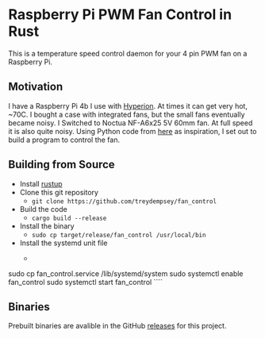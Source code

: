 # Raspberry Pi PWM Fan Control in Rust

This is a temperature speed control daemon for your 4 pin PWM fan on a Raspberry Pi.

## Motivation

I have a Raspberry Pi 4b I use with [Hyperion](https://hyperion-project.org/forum/).
At times it can get very hot, ~70C. I bought a case with integrated fans, but the small
fans eventually became noisy. I Switched to Noctua NF-A6x25 5V 60mm fan. At full speed
it is also quite noisy. Using Python code from [here](https://blog.driftking.tw/en/2019/11/Using-Raspberry-Pi-to-Control-a-PWM-Fan-and-Monitor-its-Speed/) as inspiration, I set out to build a program to control the fan.

## Building from Source

* Install [rustup](https://rustup.rs/)
* Clone this git repository
    * ```git clone https://github.com/treydempsey/fan_control```
* Build the code
    * ```cargo build --release``` 
* Install the binary
    * ```sudo cp target/release/fan_control /usr/local/bin```
* Install the systemd unit file
    * ```bash
sudo cp fan_control.service /lib/systemd/system
sudo systemctl enable fan_control
sudo systemctl start fan_control
      ````


## Binaries

Prebuilt binaries are avalible in the GitHub [releases](https://github.com/treydempsey/fan_control/releases) for this project.
